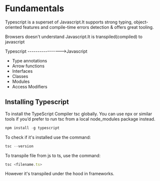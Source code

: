 # Fundamentals

Typescript is a superset of Javascript.It supports strong typing, object-oriented features and compile-time errors detection & offers great tooling.

Browsers doesn't understand Javascript.It is transpiled(compiled) to javascript

  Typescript ----------------->Javascript

- Type annotations
- Arrow functions
- Interfaces
- Classes
- Modules
- Access Modifiers

## Installing Typescript

To install the TypeScript Compiler tsc globally. You can use npx or similar tools if you’d prefer to run tsc from a local node_modules package instead.

```js
npm install -g typescript
```

To check if it's installed use the command:

```ts
tsc --version
```

To transpile file from js to ts, use the command:

```ts
tsc <filename.ts>
```

However it's transpiled under the hood in frameworks.
